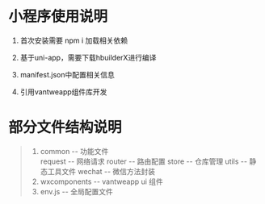 # 小程序使用说明

1. 首次安装需要 npm i 加载相关依赖 

2. 基于uni-app，需要下载hbuilderX进行编译

3. manifest.json中配置相关信息

4. 引用vantweapp组件库开发

# 部分文件结构说明

> 1. common -- 功能文件   
> 	request -- 网络请求
> 	router -- 路由配置
> 	store -- 仓库管理
> 	utils -- 静态工具文件
> 	wechat -- 微信方法封装
> 2. wxcomponents -- vantweapp ui 组件
> 3. env.js -- 全局配置文件
